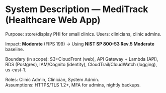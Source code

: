 # System Description — MediTrack (Healthcare Web App)
Purpose: store/display PHI for small clinics. Users: clinicians, clinic admins.

Impact: **Moderate** (FIPS 199) → Using **NIST SP 800-53 Rev.5 Moderate** baseline.

Boundary (in scope): S3+CloudFront (web), API Gateway + Lambda (API), RDS (Postgres), IAM/Cognito (identity), CloudTrail/CloudWatch (logging), us-east-1.

Roles: Clinic Admin, Clinician, System Admin.  
Assumptions: HTTPS/TLS 1.2+, MFA for admins, nightly backups.
